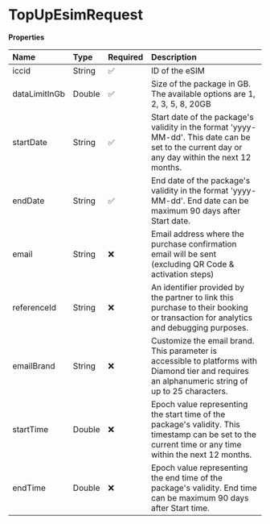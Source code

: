 # TopUpEsimRequest

**Properties**

| Name          | Type   | Required | Description                                                                                                                                             |
| :------------ | :----- | :------- | :------------------------------------------------------------------------------------------------------------------------------------------------------ |
| iccid         | String | ✅       | ID of the eSIM                                                                                                                                          |
| dataLimitInGb | Double | ✅       | Size of the package in GB. The available options are 1, 2, 3, 5, 8, 20GB                                                                                |
| startDate     | String | ✅       | Start date of the package's validity in the format 'yyyy-MM-dd'. This date can be set to the current day or any day within the next 12 months.          |
| endDate       | String | ✅       | End date of the package's validity in the format 'yyyy-MM-dd'. End date can be maximum 90 days after Start date.                                        |
| email         | String | ❌       | Email address where the purchase confirmation email will be sent (excluding QR Code & activation steps)                                                 |
| referenceId   | String | ❌       | An identifier provided by the partner to link this purchase to their booking or transaction for analytics and debugging purposes.                       |
| emailBrand    | String | ❌       | Customize the email brand. This parameter is accessible to platforms with Diamond tier and requires an alphanumeric string of up to 25 characters.      |
| startTime     | Double | ❌       | Epoch value representing the start time of the package's validity. This timestamp can be set to the current time or any time within the next 12 months. |
| endTime       | Double | ❌       | Epoch value representing the end time of the package's validity. End time can be maximum 90 days after Start time.                                      |
